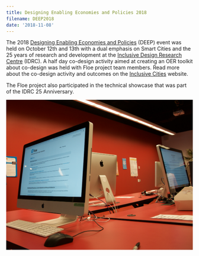 ```yaml
---
title: Designing Enabling Economies and Policies 2018
filename: DEEP2018
date: '2018-11-08'
---
```

The 2018 [Designing Enabling Economies and Policies](https://deep.idrc.ocadu.ca/)
(DEEP) event was held on October 12th and 13th with a dual emphasis on Smart Cities and the 25
years of research and development at the
[Inclusive Design Research Centre](https://idrc.ocadu.ca/)
(IDRC). A half day co-design activity aimed at creating an OER toolkit about co-design was held
with Floe project team members. Read more about the co-design activity and outcomes on the
[Inclusive Cities](https://cities.inclusivedesign.ca/ideas/deep2018-summary-and-results/) website.

The Floe project also participated in the technical showcase that was part of the IDRC 25 Anniversary.

<img src="images/FloeAtDeep.png" alt="Computer showing Floe Project resources"></a>

